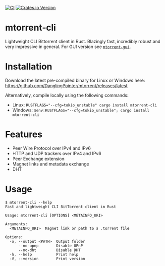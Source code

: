 [![CI](https://github.com/DanglingPointer/mtorrent/actions/workflows/ci.yml/badge.svg)](https://github.com/DanglingPointer/mtorrent/actions/workflows/ci.yml)
[![Crates.io Version](https://img.shields.io/crates/v/mtorrent-cli)](https://crates.io/crates/mtorrent-cli)

# mtorrent-cli
Lightweight CLI Bittorrent client in Rust. Blazingly fast, incredibly robust and very impressive in general. For GUI version see [`mtorrent-gui`](https://github.com/DanglingPointer/mtorrent-gui).

# Installation
Download the latest pre-compiled binary for Linux or Windows here: https://github.com/DanglingPointer/mtorrent/releases/latest

Alternatively, compile locally using the following commands:
- Linux: `RUSTFLAGS="--cfg=tokio_unstable" cargo install mtorrent-cli`
- Windows: `$env:RUSTFLAGS="--cfg=tokio_unstable"; cargo install mtorrent-cli`

# Features
- Peer Wire Protocol over IPv4 and IPv6
- HTTP and UDP trackers over IPv4 and IPv6
- Peer Exchange extension
- Magnet links and metadata exchange
- DHT

# Usage
```
$ mtorrent-cli --help
Fast and lightweight CLI BitTorrent client in Rust

Usage: mtorrent-cli [OPTIONS] <METAINFO_URI>

Arguments:
  <METAINFO_URI>  Magnet link or path to a .torrent file

Options:
  -o, --output <PATH>  Output folder
      --no-upnp        Disable UPnP
      --no-dht         Disable DHT
  -h, --help           Print help
  -V, --version        Print version
```